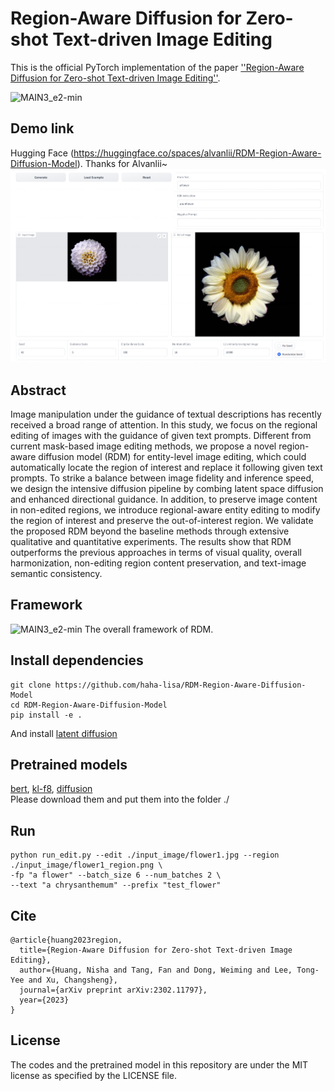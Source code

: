 # Region-Aware Diffusion for Zero-shot Text-driven Image Editing

This is the official PyTorch implementation of the paper [''Region-Aware Diffusion for Zero-shot Text-driven Image Editing''](https://arxiv.org/abs/2302.11797).

![MAIN3_e2-min](https://github.com/haha-lisa/RDM-Region-Aware-Diffusion-Model/blob/main/teaser.png)

## Demo link
Hugging Face (https://huggingface.co/spaces/alvanlii/RDM-Region-Aware-Diffusion-Model).
Thanks for Alvanlii~
![MAIN3_e2-min](https://github.com/haha-lisa/RDM-Region-Aware-Diffusion-Model/blob/main/huggingface.png)

## Abstract
Image manipulation under the guidance of textual descriptions has recently received a broad range of attention. In this study, we focus on the regional editing of images with the guidance of given text prompts. Different from current mask-based image editing methods, we propose a novel region-aware diffusion model (RDM) for entity-level image editing, which could automatically locate the region of interest and replace it following given text prompts. To strike a balance between image fidelity and inference speed, we design the intensive diffusion pipeline by combing latent space diffusion and enhanced directional guidance. In addition, to preserve image content in non-edited regions, we introduce regional-aware entity editing to modify the region of interest and preserve the out-of-interest region. We validate the proposed RDM beyond the baseline methods through extensive qualitative and quantitative experiments. The results show that RDM outperforms the previous approaches in terms of visual quality, overall harmonization, non-editing region content preservation, and text-image semantic consistency.


## Framework
![MAIN3_e2-min](https://github.com/haha-lisa/RDM-Region-Aware-Diffusion-Model/blob/main/pipeline.png)
The overall framework of RDM.


## Install dependencies
```
git clone https://github.com/haha-lisa/RDM-Region-Aware-Diffusion-Model
cd RDM-Region-Aware-Diffusion-Model
pip install -e .
```
And install [latent diffusion](https://github.com/CompVis/latent-diffusion)

## Pretrained models
[bert](https://dall-3.com/models/glid-3-xl/bert.pt), [kl-f8](https://dall-3.com/models/glid-3-xl/kl-f8.pt), [diffusion](https://dall-3.com/models/glid-3-xl/inpaint.pt)
<br> Please download them and put them into the folder ./ <br> 


## Run
```
python run_edit.py --edit ./input_image/flower1.jpg --region ./input_image/flower1_region.png \
-fp "a flower" --batch_size 6 --num_batches 2 \
--text "a chrysanthemum" --prefix "test_flower"
```

## Cite
```
@article{huang2023region,
  title={Region-Aware Diffusion for Zero-shot Text-driven Image Editing},
  author={Huang, Nisha and Tang, Fan and Dong, Weiming and Lee, Tong-Yee and Xu, Changsheng},
  journal={arXiv preprint arXiv:2302.11797},
  year={2023}
}
```

## License
The codes and the pretrained model in this repository are under the MIT license as specified by the LICENSE file.<br>
